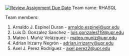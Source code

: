 [![Review Assignment Due Date](https://classroom.github.com/assets/deadline-readme-button-24ddc0f5d75046c5622901739e7c5dd533143b0c8e959d652212380cedb1ea36.svg)](https://classroom.github.com/a/PF9R8Pan)
Team name: RHASQL

Team members:
1. Arnaldo J. Espinel Duran - arnaldo.espinel@upr.edu
2. Luis D. Gonzalez Sanchez - luis.gonzales119@upr.edu
3. Mateo I. Muñiz Velázquez - mateo.muniz@upr.edu
4. Adrian Irizarry Negrón - adrian.irrizarry@upr.edu
5. Axel J. Perez Rodríguez - axel.perez2@upr.edu

